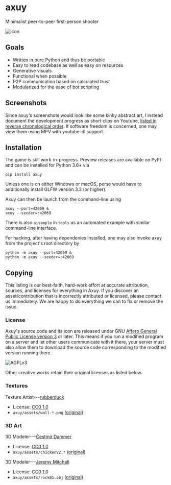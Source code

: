 # axuy

Minimalist peer-to-peer first-person shooter

![icon](https://git.disroot.org/McSinyx/axuy/raw/branch/master/axuy/icon.png)

## Goals

* Written in pure Python and thus be portable
* Easy to read codebase as well as easy on resources
* Generative visuals
* Functional when possible
* P2P communication based on calculated *trust*
* Modularized for the ease of bot scripting

## Screenshots

Since axuy's screenshots would look like some kinky abstract art,
I instead document the development progress as short clips on Youtube,
[listed in reverse chronological order][yt].  If software freedom is concerned,
one may view them using MPV with youtube-dl support.

## Installation

The game is still work-in-progress.  Preview releases are available on PyPI
and can be installed for Python 3.6+ via

    pip install axuy

Unless one is on either Windows or macOS, perse would have to
additionally install GLFW version 3.3 (or higher).

Axuy can then be launch from the command-line using

    axuy --port=42069 &
    axuy --seeder=:42069

There is also `aisample` in `tools` as an automated example
with similar command-line interface.

For hacking, after having dependenies installed, one may also invoke axuy
from the project's root directory by

    python -m axuy --port=42069 &
    python -m axuy --seeder=:42069

## Copying

This listing is our best-faith, hard-work effort at accurate attribution,
sources, and licenses for everything in Axuy.  If you discover
an asset/contribution that is incorrectly attributed or licensed,
please contact us immediately.  We are happy to do everything we can
to fix or remove the issue.

### License

Axuy's source code and its icon are released under GNU [Affero General Public
License version 3][agplv3] or later.  This means if you run a modified program
on a server and let other users communicate with it there, your server must also
allow them to download the source code corresponding to the modified version
running there.

![AGPLv3](https://www.gnu.org/graphics/agplv3-155x51.png)

Other creative works retain their original licenses as listed below.

### Textures

Texture Artist---[rubberduck](https://opengameart.org/users/rubberduck)

* License: [CC0 1.0][cc0]
* `axuy/assets/wall-*.png` ([original][wall])

### 3D Art

3D Modeler---[Čestmír Dammer](https://opengameart.org/users/cdmir)

* License: [CC0 1.0][cc0]
* `axuy/assets/chickenV2.*` ([original][chicken])

3D Modeler---[Jeremy Mitchell](https://opengameart.org/users/floatvoid)

* License: [CC0 1.0][cc0]
* `axuy/assets/rock01.obj` ([original][rock])

[yt]: https://www.youtube.com/playlist?list=PLAA9fHINq3sayfxEyZSF2D_rMgDZGyL3N
[agplv3]: https://www.gnu.org/licenses/agpl-3.0.html
[cc0]: http://creativecommons.org/publicdomain/zero/1.0
[wall]: https://opengameart.org/content/handpainted-brick-texture-pack
[chicken]: https://opengameart.org/content/chicken-animated
[rock]: https://opengameart.org/content/desert-rock
